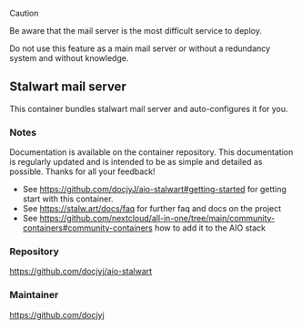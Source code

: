 > [!CAUTION]
> Be aware that the mail server is the most difficult service to deploy.
> 
> Do not use this feature as a main mail server or without a redundancy system and without knowledge.

## Stalwart mail server
This container bundles stalwart mail server and auto-configures it for you.

### Notes
Documentation is available on the container repository.
This documentation is regularly updated and is intended to be as simple and detailed as possible.
Thanks for all your feedback!

- See https://github.com/docjyJ/aio-stalwart#getting-started for getting start with this container.
- See https://stalw.art/docs/faq for further faq and docs on the project
- See https://github.com/nextcloud/all-in-one/tree/main/community-containers#community-containers how to add it to the AIO stack

### Repository
https://github.com/docjyj/aio-stalwart

### Maintainer
https://github.com/docjyj
